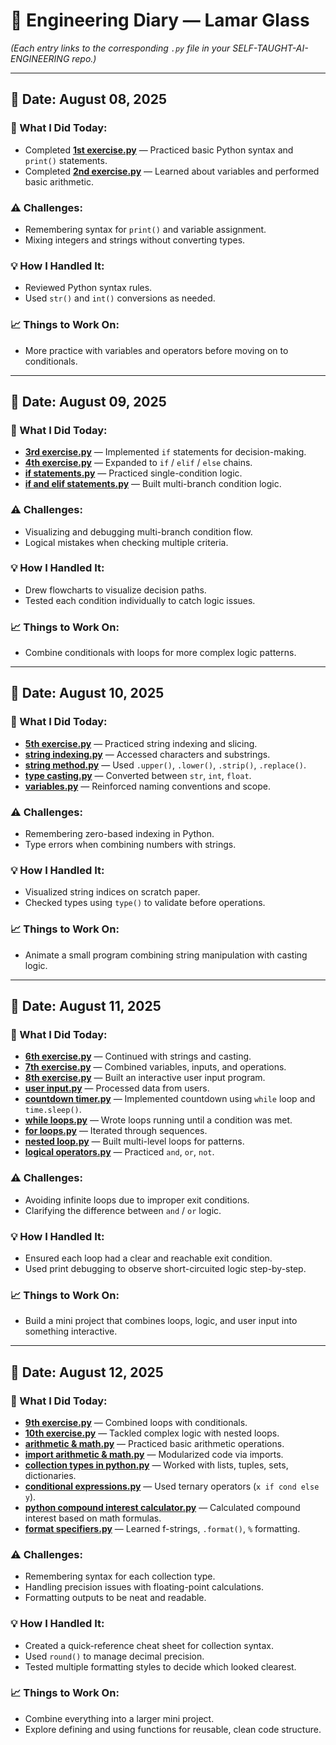 # 🧠 Engineering Diary — Lamar Glass

*(Each entry links to the corresponding `.py` file in your SELF-TAUGHT-AI-ENGINEERING repo.)*

---

## 📅 Date: August 08, 2025

### 🔧 What I Did Today:
- Completed [**1st exercise.py**](https://github.com/Lamar-Glass/SELF-TAUGHT-AI-ENGINEERING/blob/main/1st%20exercise.py) — Practiced basic Python syntax and `print()` statements.  
- Completed [**2nd exercise.py**](https://github.com/Lamar-Glass/SELF-TAUGHT-AI-ENGINEERING/blob/main/2nd%20exercise.py) — Learned about variables and performed basic arithmetic.

### ⚠️ Challenges:
- Remembering syntax for `print()` and variable assignment.  
- Mixing integers and strings without converting types.

### 💡 How I Handled It:
- Reviewed Python syntax rules.  
- Used `str()` and `int()` conversions as needed.

### 📈 Things to Work On:
- More practice with variables and operators before moving on to conditionals.

---

## 📅 Date: August 09, 2025

### 🔧 What I Did Today:
- [**3rd exercise.py**](https://github.com/Lamar-Glass/SELF-TAUGHT-AI-ENGINEERING/blob/main/3rd%20exercise.py) — Implemented `if` statements for decision-making.  
- [**4th exercise.py**](https://github.com/Lamar-Glass/SELF-TAUGHT-AI-ENGINEERING/blob/main/4th%20exercise.py) — Expanded to `if` / `elif` / `else` chains.  
- [**if statements.py**](https://github.com/Lamar-Glass/SELF-TAUGHT-AI-ENGINEERING/blob/main/if%20statements.py) — Practiced single-condition logic.  
- [**if and elif statements.py**](https://github.com/Lamar-Glass/SELF-TAUGHT-AI-ENGINEERING/blob/main/if%20and%20elif%20statements.py) — Built multi-branch condition logic.

### ⚠️ Challenges:
- Visualizing and debugging multi-branch condition flow.  
- Logical mistakes when checking multiple criteria.

### 💡 How I Handled It:
- Drew flowcharts to visualize decision paths.  
- Tested each condition individually to catch logic issues.

### 📈 Things to Work On:
- Combine conditionals with loops for more complex logic patterns.

---

## 📅 Date: August 10, 2025

### 🔧 What I Did Today:
- [**5th exercise.py**](https://github.com/Lamar-Glass/SELF-TAUGHT-AI-ENGINEERING/blob/main/5th%20exercise.py) — Practiced string indexing and slicing.  
- [**string indexing.py**](https://github.com/Lamar-Glass/SELF-TAUGHT-AI-ENGINEERING/blob/main/string%20indexing.py) — Accessed characters and substrings.  
- [**string method.py**](https://github.com/Lamar-Glass/SELF-TAUGHT-AI-ENGINEERING/blob/main/string%20method.py) — Used `.upper()`, `.lower()`, `.strip()`, `.replace()`.  
- [**type casting.py**](https://github.com/Lamar-Glass/SELF-TAUGHT-AI-ENGINEERING/blob/main/type%20casting.py) — Converted between `str`, `int`, `float`.  
- [**variables.py**](https://github.com/Lamar-Glass/SELF-TAUGHT-AI-ENGINEERING/blob/main/variables.py) — Reinforced naming conventions and scope.

### ⚠️ Challenges:
- Remembering zero-based indexing in Python.  
- Type errors when combining numbers with strings.

### 💡 How I Handled It:
- Visualized string indices on scratch paper.  
- Checked types using `type()` to validate before operations.

### 📈 Things to Work On:
- Animate a small program combining string manipulation with casting logic.

---

## 📅 Date: August 11, 2025

### 🔧 What I Did Today:
- [**6th exercise.py**](https://github.com/Lamar-Glass/SELF-TAUGHT-AI-ENGINEERING/blob/main/6th%20exercise.py) — Continued with strings and casting.  
- [**7th exercise.py**](https://github.com/Lamar-Glass/SELF-TAUGHT-AI-ENGINEERING/blob/main/7th%20exercise.py) — Combined variables, inputs, and operations.  
- [**8th exercise.py**](https://github.com/Lamar-Glass/SELF-TAUGHT-AI-ENGINEERING/blob/main/8th%20exercise.py) — Built an interactive user input program.  
- [**user input.py**](https://github.com/Lamar-Glass/SELF-TAUGHT-AI-ENGINEERING/blob/main/user%20input.py) — Processed data from users.  
- [**countdown timer.py**](https://github.com/Lamar-Glass/SELF-TAUGHT-AI-ENGINEERING/blob/main/countdown%20timer.py) — Implemented countdown using `while` loop and `time.sleep()`.  
- [**while loops.py**](https://github.com/Lamar-Glass/SELF-TAUGHT-AI-ENGINEERING/blob/main/while%20loops.py) — Wrote loops running until a condition was met.  
- [**for loops.py**](https://github.com/Lamar-Glass/SELF-TAUGHT-AI-ENGINEERING/blob/main/for%20loops.py) — Iterated through sequences.  
- [**nested loop.py**](https://github.com/Lamar-Glass/SELF-TAUGHT-AI-ENGINEERING/blob/main/nested%20loop.py) — Built multi-level loops for patterns.  
- [**logical operators.py**](https://github.com/Lamar-Glass/SELF-TAUGHT-AI-ENGINEERING/blob/main/logical%20operators.py) — Practiced `and`, `or`, `not`.

### ⚠️ Challenges:
- Avoiding infinite loops due to improper exit conditions.  
- Clarifying the difference between `and` / `or` logic.

### 💡 How I Handled It:
- Ensured each loop had a clear and reachable exit condition.  
- Used print debugging to observe short-circuited logic step-by-step.

### 📈 Things to Work On:
- Build a mini project that combines loops, logic, and user input into something interactive.

---

## 📅 Date: August 12, 2025

### 🔧 What I Did Today:
- [**9th exercise.py**](https://github.com/Lamar-Glass/SELF-TAUGHT-AI-ENGINEERING/blob/main/9th%20exercise.py) — Combined loops with conditionals.  
- [**10th exercise.py**](https://github.com/Lamar-Glass/SELF-TAUGHT-AI-ENGINEERING/blob/main/10th%20exercise.py) — Tackled complex logic with nested loops.  
- [**arithmetic & math.py**](https://github.com/Lamar-Glass/SELF-TAUGHT-AI-ENGINEERING/blob/main/arithmetic%20%26%20math.py) — Practiced basic arithmetic operations.  
- [**import arithmetic & math.py**](https://github.com/Lamar-Glass/SELF-TAUGHT-AI-ENGINEERING/blob/main/import%20arithmetic%20%26%20math.py) — Modularized code via imports.  
- [**collection types in python.py**](https://github.com/Lamar-Glass/SELF-TAUGHT-AI-ENGINEERING/blob/main/collection%20types%20in%20python.py) — Worked with lists, tuples, sets, dictionaries.  
- [**conditional expressions.py**](https://github.com/Lamar-Glass/SELF-TAUGHT-AI-ENGINEERING/blob/main/conditional%20expressions.py) — Used ternary operators (`x if cond else y`).  
- [**python compound interest calculator.py**](https://github.com/Lamar-Glass/SELF-TAUGHT-AI-ENGINEERING/blob/main/python%20compound%20interest%20calculator.py) — Calculated compound interest based on math formulas.  
- [**format specifiers.py**](https://github.com/Lamar-Glass/SELF-TAUGHT-AI-ENGINEERING/blob/main/format%20specifiers.py) — Learned f-strings, `.format()`, `%` formatting.

### ⚠️ Challenges:
- Remembering syntax for each collection type.  
- Handling precision issues with floating-point calculations.  
- Formatting outputs to be neat and readable.

### 💡 How I Handled It:
- Created a quick-reference cheat sheet for collection syntax.  
- Used `round()` to manage decimal precision.  
- Tested multiple formatting styles to decide which looked clearest.

### 📈 Things to Work On:
- Combine everything into a larger mini project.  
- Explore defining and using functions for reusable, clean code structure.
